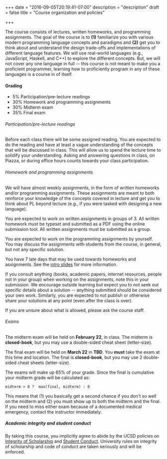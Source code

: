 +++
date = "2016-09-05T20:19:41-07:00"
description = "description"
draft = false
title = "Course organization and policies"

+++

The course consists of lectures, written homeworks, and programming
assignments.  The goal of the course is to **(1)** familiarize you with various
modern programming language concepts and paradigms and **(2)** get you to think
about and understand the design trade-offs and implementations of different
language features. We will use real-world languages (e.g., JavaScript, Haskell,
and C++) to explore the different concepts. But, we will not cover any one
language in full -- this course is not meant to make you a proficient
programmer, learning how to proficiently program in any of these languages is a
course in of itself.


#### Grading

-  5% Participation/pre-lecture readings
- 30% Homework and programming assignments
- 30% Midterm exam
- 35% Final exam

###### Participation/pre-lecture readings

Before each class there will be some assigned reading. You are expected to do
the reading and have at least a vague understanding of the concepts that will
be discussed in class. This will allow us to spend the lecture time to solidify
your understanding.  Asking and answering questions in class, on Piazza, or
during office hours counts towards your class participation. 

###### Homework and programming assignments

We will have almost weekly assignments, in the form of written homeworks and/or
programming assignments. These assignments are meant to both reinforce your
knowledge of the concepts covered in lecture and get you to think about PL
beyond lecture (e.g., if you were tasked with designing a new language).

You are expected to work on written assignments in groups of 3. All written
homework must be typeset and submitted as a PDF using the online submission
tool.  All written assignments must be submitted as a group.

You are expected to work on the programming assignments by yourself. You may
discuss the assignments with students from the course, in general, but not any
specific solution.

You have 7 late days that may be used towards homeworks and assignments. See
the <a href="../slides/intro.pdf">intro slides</a> for more information.

If you consult anything (books, academic papers, internet resources, people not
in your group) when working on the assignments, note this in your submission.
We encourage outside learning but expect you to not seek out specific details
about a solution -- anything submitted should be considered your own work.
Similarly, you are expected to not publish or otherwise share your solutions at
any point (even after the class is over).

If you are unsure about what is allowed, please ask the course staff.

###### Exams

The midterm exam will be held on **February 22**, in class. The midterm is
**closed-book**, but you may use a double-sided cheat sheet (letter-size).

The final exam will be held on **March 22** in **TBD**. You **must** take the
exam at this time and location.  The final is **closed-book**, but you may use
2 double-sided cheat sheets (letter-size).

The exams will make up 65% of your grade. Since the final is cumulative your
midterm grade will be calculated as:

```
midterm > 0 ?  max(final, midterm) : 0
```

This means that (1) you basically get a second chance if you don't so well on
the midterm and (2) you must show up to both the midterm and the final.  If you
need to miss either exam because of a documented medical emergency, contact the
instructor immediately.

##### Academic integrity and student conduct

By taking this course, you implicitly agree to abide by the UCSD policies on <a
href="https://senate.ucsd.edu/Operating-Procedures/Senate-Manual/appendices/2">Integrity
of Scholarship</a> and <a
href="https://students.ucsd.edu/sponsor/student-conduct/">Student Conduct</a>.
University rules on integrity of scholarship and code of conduct are taken
seriously and will be enforced.
